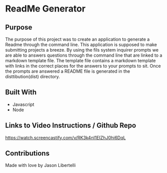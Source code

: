 # ReadMe Generator 

## Purpose 
The purpose of this project was to create an application to generate a Readme through the command line.  This
application is supposed to make submitting projects a breeze.  By using the fils system inquirer prompts we are able 
to answers questions through the command line that are linked to a markdown template file.  The template file contains a
markdown template with links in the correct places for the answers to your prompts to sit.  Once the prompts are answered
a README file is generated in the disttibution(dist) directory.  

## Built With 
- Javascript 
- Node 

## Links to Video Instructions / Github Repo 
https://watch.screencastify.com/v/RK3k4nI1EIZhJ0hi6DqL

## Contributions 
Made with love by Jason Libertelli